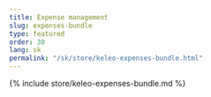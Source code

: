 ```yaml
---
title: Expense management
slug: expenses-bundle
type: featured
order: 30
lang: sk
permalink: "/sk/store/keleo-expenses-bundle.html"
---
```


{% include store/keleo-expenses-bundle.md %}
